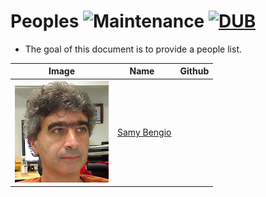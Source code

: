 # Peoples ![Maintenance](https://img.shields.io/maintenance/yes/2017.svg) [![DUB](https://img.shields.io/dub/l/vibe-d.svg)](LICENSE)
- The goal of this document is to provide a people list.


|Image  |Name   | Github
|-----|:-----:|:-----:|
|![MDF](peoples/samy_bengio_scholar.png)| [Samy Bengio](http://bengio.abracadoudou.com/)| |



